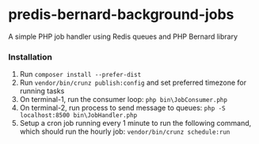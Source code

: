 # predis-bernard-background-jobs
A simple PHP job handler using Redis queues and PHP Bernard library

### Installation

1. Run `composer install --prefer-dist`
2. Run `vendor/bin/crunz publish:config` and set preferred timezone for running tasks
3. On terminal-1, run the consumer loop: `php bin\JobConsumer.php`
4. On terminal-2, run process to send message to queues: `php -S localhost:8500 bin\JobHandler.php`
5. Setup a cron job running every 1 minute to run the following command, which should run the hourly job: `vendor/bin/crunz schedule:run`